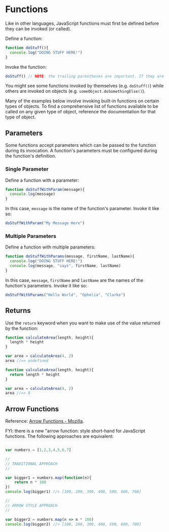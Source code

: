 # Functions

Like in other languages, JavaScript functions must first be defined before they can be invoked (or called).

Define a function:

```` js
function doStuff(){
  console.log("DOING STUFF HERE!")
}
````

Invoke the function:

```` js
doStuff() // NOTE: the trailing parentheses are important. If they are omitted, the function will not be invoked.
````

You might see some functions invoked by themselves (e.g. `doStuff()`) while others are invoked on objects (e.g. `someObject.doSomethingElse()`).

Many of the examples below involve invoking built-in functions on certain types of objects. To find a comprehensive list of functions available to be called on any given type of object, reference the documentation for that type of object.

## Parameters

Some functions accept parameters which can be passed to the function during its invocation. A function's parameters must be configured during the function's definition.

### Single Parameter

Define a function with a parameter:

```` js
function doStuffWithParam(message){
  console.log(message)
}
````

In this case, `message` is the name of the function's parameter. Invoke it like so:

```` js
doStuffWithParam("My Message Here")
````

### Multiple Parameters

Define a function with multiple parameters:

```` js
function doStuffWithParams(message, firstName, lastName){
  console.log("DOING STUFF HERE!")
  console.log(message, "says", firstName, lastName)
}
````

In this case, `message`, `firstName` and `lastName` are the names of the function's parameters. Invoke it like so:

```` js
doStuffWithParams("Hello World", "Ophelia", "Clarke")
````

## Returns

Use the `return` keyword when you want to make use of the value returned by the function:

```` js
function calculateArea(length, height){
  length * height
}

var area = calculateArea(4, 2)
area //=> undefined
````

```` js
function calculateArea(length, height){
  return length * height
}

var area = calculateArea(4, 2)
area //=> 8
````

## Arrow Functions

Reference: [Arrow Functions - Mozilla](https://developer.mozilla.org/en-US/docs/Web/JavaScript/Reference/Functions/Arrow_functions).

FYI: there is a new "arrow function: style short-hand for JavaScript functions. The following approaches are equivalent:

```js

var numbers = [1,2,3,4,5,6,7]

//
// TRADITIONAL APPROACH
//

var bigger1 = numbers.map(function(n){
    return n * 100
})
console.log(bigger1) //> [100, 200, 300, 400, 500, 600, 700]

//
// ARROW STYLE APPROACH
//

var bigger2 = numbers.map(n => n * 100)
console.log(bigger2) //> [100, 200, 300, 400, 500, 600, 700]
```
